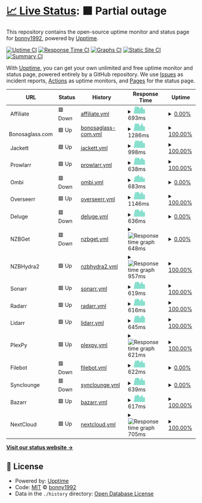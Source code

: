 # [📈 Live Status](https://status.bonny.pw): <!--live status--> **🟧 Partial outage**

This repository contains the open-source uptime monitor and status page for [bonny1992](https://status.bonny.pw), powered by [Upptime](https://github.com/upptime/upptime).

[![Uptime CI](https://github.com/bonny1992/status/workflows/Uptime%20CI/badge.svg)](https://github.com/bonny1992/status/actions?query=workflow%3A%22Uptime+CI%22)
[![Response Time CI](https://github.com/bonny1992/status/workflows/Response%20Time%20CI/badge.svg)](https://github.com/bonny1992/status/actions?query=workflow%3A%22Response+Time+CI%22)
[![Graphs CI](https://github.com/bonny1992/status/workflows/Graphs%20CI/badge.svg)](https://github.com/bonny1992/status/actions?query=workflow%3A%22Graphs+CI%22)
[![Static Site CI](https://github.com/bonny1992/status/workflows/Static%20Site%20CI/badge.svg)](https://github.com/bonny1992/status/actions?query=workflow%3A%22Static+Site+CI%22)
[![Summary CI](https://github.com/bonny1992/status/workflows/Summary%20CI/badge.svg)](https://github.com/bonny1992/status/actions?query=workflow%3A%22Summary+CI%22)

With [Upptime](https://upptime.js.org), you can get your own unlimited and free uptime monitor and status page, powered entirely by a GitHub repository. We use [Issues](https://github.com/bonny1992/status/issues) as incident reports, [Actions](https://github.com/bonny1992/status/actions) as uptime monitors, and [Pages](https://status.bonny.pw) for the status page.

<!--start: status pages-->
<!-- This summary is generated by Upptime (https://github.com/upptime/upptime) -->
<!-- Do not edit this manually, your changes will be overwritten -->
<!-- prettier-ignore -->
| URL | Status | History | Response Time | Uptime |
| --- | ------ | ------- | ------------- | ------ |
| <img alt="" src="https://icons.duckduckgo.com/ip3/null.ico" height="13"> Affiliate | 🟥 Down | [affiliate.yml](https://github.com/bonny1992/upptime/commits/HEAD/history/affiliate.yml) | <details><summary><img alt="Response time graph" src="./graphs/affiliate/response-time-week.png" height="20"> 693ms</summary><br><a href="https://status.bonny.pw/history/affiliate"><img alt="Response time 623" src="https://img.shields.io/endpoint?url=https%3A%2F%2Fraw.githubusercontent.com%2Fbonny1992%2Fupptime%2FHEAD%2Fapi%2Faffiliate%2Fresponse-time.json"></a><br><a href="https://status.bonny.pw/history/affiliate"><img alt="24-hour response time 789" src="https://img.shields.io/endpoint?url=https%3A%2F%2Fraw.githubusercontent.com%2Fbonny1992%2Fupptime%2FHEAD%2Fapi%2Faffiliate%2Fresponse-time-day.json"></a><br><a href="https://status.bonny.pw/history/affiliate"><img alt="7-day response time 693" src="https://img.shields.io/endpoint?url=https%3A%2F%2Fraw.githubusercontent.com%2Fbonny1992%2Fupptime%2FHEAD%2Fapi%2Faffiliate%2Fresponse-time-week.json"></a><br><a href="https://status.bonny.pw/history/affiliate"><img alt="30-day response time 704" src="https://img.shields.io/endpoint?url=https%3A%2F%2Fraw.githubusercontent.com%2Fbonny1992%2Fupptime%2FHEAD%2Fapi%2Faffiliate%2Fresponse-time-month.json"></a><br><a href="https://status.bonny.pw/history/affiliate"><img alt="1-year response time 636" src="https://img.shields.io/endpoint?url=https%3A%2F%2Fraw.githubusercontent.com%2Fbonny1992%2Fupptime%2FHEAD%2Fapi%2Faffiliate%2Fresponse-time-year.json"></a></details> | <details><summary><a href="https://status.bonny.pw/history/affiliate">0.00%</a></summary><a href="https://status.bonny.pw/history/affiliate"><img alt="All-time uptime 56.24%" src="https://img.shields.io/endpoint?url=https%3A%2F%2Fraw.githubusercontent.com%2Fbonny1992%2Fupptime%2FHEAD%2Fapi%2Faffiliate%2Fuptime.json"></a><br><a href="https://status.bonny.pw/history/affiliate"><img alt="24-hour uptime 0.00%" src="https://img.shields.io/endpoint?url=https%3A%2F%2Fraw.githubusercontent.com%2Fbonny1992%2Fupptime%2FHEAD%2Fapi%2Faffiliate%2Fuptime-day.json"></a><br><a href="https://status.bonny.pw/history/affiliate"><img alt="7-day uptime 0.00%" src="https://img.shields.io/endpoint?url=https%3A%2F%2Fraw.githubusercontent.com%2Fbonny1992%2Fupptime%2FHEAD%2Fapi%2Faffiliate%2Fuptime-week.json"></a><br><a href="https://status.bonny.pw/history/affiliate"><img alt="30-day uptime 0.00%" src="https://img.shields.io/endpoint?url=https%3A%2F%2Fraw.githubusercontent.com%2Fbonny1992%2Fupptime%2FHEAD%2Fapi%2Faffiliate%2Fuptime-month.json"></a><br><a href="https://status.bonny.pw/history/affiliate"><img alt="1-year uptime 14.94%" src="https://img.shields.io/endpoint?url=https%3A%2F%2Fraw.githubusercontent.com%2Fbonny1992%2Fupptime%2FHEAD%2Fapi%2Faffiliate%2Fuptime-year.json"></a></details>
| <img alt="" src="https://icons.duckduckgo.com/ip3/null.ico" height="13"> Bonosaglass.com | 🟩 Up | [bonosaglass-com.yml](https://github.com/bonny1992/upptime/commits/HEAD/history/bonosaglass-com.yml) | <details><summary><img alt="Response time graph" src="./graphs/bonosaglass-com/response-time-week.png" height="20"> 1286ms</summary><br><a href="https://status.bonny.pw/history/bonosaglass-com"><img alt="Response time 1300" src="https://img.shields.io/endpoint?url=https%3A%2F%2Fraw.githubusercontent.com%2Fbonny1992%2Fupptime%2FHEAD%2Fapi%2Fbonosaglass-com%2Fresponse-time.json"></a><br><a href="https://status.bonny.pw/history/bonosaglass-com"><img alt="24-hour response time 1590" src="https://img.shields.io/endpoint?url=https%3A%2F%2Fraw.githubusercontent.com%2Fbonny1992%2Fupptime%2FHEAD%2Fapi%2Fbonosaglass-com%2Fresponse-time-day.json"></a><br><a href="https://status.bonny.pw/history/bonosaglass-com"><img alt="7-day response time 1286" src="https://img.shields.io/endpoint?url=https%3A%2F%2Fraw.githubusercontent.com%2Fbonny1992%2Fupptime%2FHEAD%2Fapi%2Fbonosaglass-com%2Fresponse-time-week.json"></a><br><a href="https://status.bonny.pw/history/bonosaglass-com"><img alt="30-day response time 1242" src="https://img.shields.io/endpoint?url=https%3A%2F%2Fraw.githubusercontent.com%2Fbonny1992%2Fupptime%2FHEAD%2Fapi%2Fbonosaglass-com%2Fresponse-time-month.json"></a><br><a href="https://status.bonny.pw/history/bonosaglass-com"><img alt="1-year response time 1316" src="https://img.shields.io/endpoint?url=https%3A%2F%2Fraw.githubusercontent.com%2Fbonny1992%2Fupptime%2FHEAD%2Fapi%2Fbonosaglass-com%2Fresponse-time-year.json"></a></details> | <details><summary><a href="https://status.bonny.pw/history/bonosaglass-com">100.00%</a></summary><a href="https://status.bonny.pw/history/bonosaglass-com"><img alt="All-time uptime 99.51%" src="https://img.shields.io/endpoint?url=https%3A%2F%2Fraw.githubusercontent.com%2Fbonny1992%2Fupptime%2FHEAD%2Fapi%2Fbonosaglass-com%2Fuptime.json"></a><br><a href="https://status.bonny.pw/history/bonosaglass-com"><img alt="24-hour uptime 100.00%" src="https://img.shields.io/endpoint?url=https%3A%2F%2Fraw.githubusercontent.com%2Fbonny1992%2Fupptime%2FHEAD%2Fapi%2Fbonosaglass-com%2Fuptime-day.json"></a><br><a href="https://status.bonny.pw/history/bonosaglass-com"><img alt="7-day uptime 100.00%" src="https://img.shields.io/endpoint?url=https%3A%2F%2Fraw.githubusercontent.com%2Fbonny1992%2Fupptime%2FHEAD%2Fapi%2Fbonosaglass-com%2Fuptime-week.json"></a><br><a href="https://status.bonny.pw/history/bonosaglass-com"><img alt="30-day uptime 100.00%" src="https://img.shields.io/endpoint?url=https%3A%2F%2Fraw.githubusercontent.com%2Fbonny1992%2Fupptime%2FHEAD%2Fapi%2Fbonosaglass-com%2Fuptime-month.json"></a><br><a href="https://status.bonny.pw/history/bonosaglass-com"><img alt="1-year uptime 99.50%" src="https://img.shields.io/endpoint?url=https%3A%2F%2Fraw.githubusercontent.com%2Fbonny1992%2Fupptime%2FHEAD%2Fapi%2Fbonosaglass-com%2Fuptime-year.json"></a></details>
| <img alt="" src="https://icons.duckduckgo.com/ip3/null.ico" height="13"> Jackett | 🟩 Up | [jackett.yml](https://github.com/bonny1992/upptime/commits/HEAD/history/jackett.yml) | <details><summary><img alt="Response time graph" src="./graphs/jackett/response-time-week.png" height="20"> 998ms</summary><br><a href="https://status.bonny.pw/history/jackett"><img alt="Response time 931" src="https://img.shields.io/endpoint?url=https%3A%2F%2Fraw.githubusercontent.com%2Fbonny1992%2Fupptime%2FHEAD%2Fapi%2Fjackett%2Fresponse-time.json"></a><br><a href="https://status.bonny.pw/history/jackett"><img alt="24-hour response time 1137" src="https://img.shields.io/endpoint?url=https%3A%2F%2Fraw.githubusercontent.com%2Fbonny1992%2Fupptime%2FHEAD%2Fapi%2Fjackett%2Fresponse-time-day.json"></a><br><a href="https://status.bonny.pw/history/jackett"><img alt="7-day response time 998" src="https://img.shields.io/endpoint?url=https%3A%2F%2Fraw.githubusercontent.com%2Fbonny1992%2Fupptime%2FHEAD%2Fapi%2Fjackett%2Fresponse-time-week.json"></a><br><a href="https://status.bonny.pw/history/jackett"><img alt="30-day response time 1007" src="https://img.shields.io/endpoint?url=https%3A%2F%2Fraw.githubusercontent.com%2Fbonny1992%2Fupptime%2FHEAD%2Fapi%2Fjackett%2Fresponse-time-month.json"></a><br><a href="https://status.bonny.pw/history/jackett"><img alt="1-year response time 987" src="https://img.shields.io/endpoint?url=https%3A%2F%2Fraw.githubusercontent.com%2Fbonny1992%2Fupptime%2FHEAD%2Fapi%2Fjackett%2Fresponse-time-year.json"></a></details> | <details><summary><a href="https://status.bonny.pw/history/jackett">100.00%</a></summary><a href="https://status.bonny.pw/history/jackett"><img alt="All-time uptime 98.60%" src="https://img.shields.io/endpoint?url=https%3A%2F%2Fraw.githubusercontent.com%2Fbonny1992%2Fupptime%2FHEAD%2Fapi%2Fjackett%2Fuptime.json"></a><br><a href="https://status.bonny.pw/history/jackett"><img alt="24-hour uptime 100.00%" src="https://img.shields.io/endpoint?url=https%3A%2F%2Fraw.githubusercontent.com%2Fbonny1992%2Fupptime%2FHEAD%2Fapi%2Fjackett%2Fuptime-day.json"></a><br><a href="https://status.bonny.pw/history/jackett"><img alt="7-day uptime 100.00%" src="https://img.shields.io/endpoint?url=https%3A%2F%2Fraw.githubusercontent.com%2Fbonny1992%2Fupptime%2FHEAD%2Fapi%2Fjackett%2Fuptime-week.json"></a><br><a href="https://status.bonny.pw/history/jackett"><img alt="30-day uptime 100.00%" src="https://img.shields.io/endpoint?url=https%3A%2F%2Fraw.githubusercontent.com%2Fbonny1992%2Fupptime%2FHEAD%2Fapi%2Fjackett%2Fuptime-month.json"></a><br><a href="https://status.bonny.pw/history/jackett"><img alt="1-year uptime 99.92%" src="https://img.shields.io/endpoint?url=https%3A%2F%2Fraw.githubusercontent.com%2Fbonny1992%2Fupptime%2FHEAD%2Fapi%2Fjackett%2Fuptime-year.json"></a></details>
| <img alt="" src="https://icons.duckduckgo.com/ip3/null.ico" height="13"> Prowlarr | 🟩 Up | [prowlarr.yml](https://github.com/bonny1992/upptime/commits/HEAD/history/prowlarr.yml) | <details><summary><img alt="Response time graph" src="./graphs/prowlarr/response-time-week.png" height="20"> 638ms</summary><br><a href="https://status.bonny.pw/history/prowlarr"><img alt="Response time 667" src="https://img.shields.io/endpoint?url=https%3A%2F%2Fraw.githubusercontent.com%2Fbonny1992%2Fupptime%2FHEAD%2Fapi%2Fprowlarr%2Fresponse-time.json"></a><br><a href="https://status.bonny.pw/history/prowlarr"><img alt="24-hour response time 717" src="https://img.shields.io/endpoint?url=https%3A%2F%2Fraw.githubusercontent.com%2Fbonny1992%2Fupptime%2FHEAD%2Fapi%2Fprowlarr%2Fresponse-time-day.json"></a><br><a href="https://status.bonny.pw/history/prowlarr"><img alt="7-day response time 638" src="https://img.shields.io/endpoint?url=https%3A%2F%2Fraw.githubusercontent.com%2Fbonny1992%2Fupptime%2FHEAD%2Fapi%2Fprowlarr%2Fresponse-time-week.json"></a><br><a href="https://status.bonny.pw/history/prowlarr"><img alt="30-day response time 613" src="https://img.shields.io/endpoint?url=https%3A%2F%2Fraw.githubusercontent.com%2Fbonny1992%2Fupptime%2FHEAD%2Fapi%2Fprowlarr%2Fresponse-time-month.json"></a><br><a href="https://status.bonny.pw/history/prowlarr"><img alt="1-year response time 665" src="https://img.shields.io/endpoint?url=https%3A%2F%2Fraw.githubusercontent.com%2Fbonny1992%2Fupptime%2FHEAD%2Fapi%2Fprowlarr%2Fresponse-time-year.json"></a></details> | <details><summary><a href="https://status.bonny.pw/history/prowlarr">100.00%</a></summary><a href="https://status.bonny.pw/history/prowlarr"><img alt="All-time uptime 98.62%" src="https://img.shields.io/endpoint?url=https%3A%2F%2Fraw.githubusercontent.com%2Fbonny1992%2Fupptime%2FHEAD%2Fapi%2Fprowlarr%2Fuptime.json"></a><br><a href="https://status.bonny.pw/history/prowlarr"><img alt="24-hour uptime 100.00%" src="https://img.shields.io/endpoint?url=https%3A%2F%2Fraw.githubusercontent.com%2Fbonny1992%2Fupptime%2FHEAD%2Fapi%2Fprowlarr%2Fuptime-day.json"></a><br><a href="https://status.bonny.pw/history/prowlarr"><img alt="7-day uptime 100.00%" src="https://img.shields.io/endpoint?url=https%3A%2F%2Fraw.githubusercontent.com%2Fbonny1992%2Fupptime%2FHEAD%2Fapi%2Fprowlarr%2Fuptime-week.json"></a><br><a href="https://status.bonny.pw/history/prowlarr"><img alt="30-day uptime 100.00%" src="https://img.shields.io/endpoint?url=https%3A%2F%2Fraw.githubusercontent.com%2Fbonny1992%2Fupptime%2FHEAD%2Fapi%2Fprowlarr%2Fuptime-month.json"></a><br><a href="https://status.bonny.pw/history/prowlarr"><img alt="1-year uptime 99.87%" src="https://img.shields.io/endpoint?url=https%3A%2F%2Fraw.githubusercontent.com%2Fbonny1992%2Fupptime%2FHEAD%2Fapi%2Fprowlarr%2Fuptime-year.json"></a></details>
| <img alt="" src="https://icons.duckduckgo.com/ip3/null.ico" height="13"> Ombi | 🟥 Down | [ombi.yml](https://github.com/bonny1992/upptime/commits/HEAD/history/ombi.yml) | <details><summary><img alt="Response time graph" src="./graphs/ombi/response-time-week.png" height="20"> 683ms</summary><br><a href="https://status.bonny.pw/history/ombi"><img alt="Response time 609" src="https://img.shields.io/endpoint?url=https%3A%2F%2Fraw.githubusercontent.com%2Fbonny1992%2Fupptime%2FHEAD%2Fapi%2Fombi%2Fresponse-time.json"></a><br><a href="https://status.bonny.pw/history/ombi"><img alt="24-hour response time 739" src="https://img.shields.io/endpoint?url=https%3A%2F%2Fraw.githubusercontent.com%2Fbonny1992%2Fupptime%2FHEAD%2Fapi%2Fombi%2Fresponse-time-day.json"></a><br><a href="https://status.bonny.pw/history/ombi"><img alt="7-day response time 683" src="https://img.shields.io/endpoint?url=https%3A%2F%2Fraw.githubusercontent.com%2Fbonny1992%2Fupptime%2FHEAD%2Fapi%2Fombi%2Fresponse-time-week.json"></a><br><a href="https://status.bonny.pw/history/ombi"><img alt="30-day response time 642" src="https://img.shields.io/endpoint?url=https%3A%2F%2Fraw.githubusercontent.com%2Fbonny1992%2Fupptime%2FHEAD%2Fapi%2Fombi%2Fresponse-time-month.json"></a><br><a href="https://status.bonny.pw/history/ombi"><img alt="1-year response time 599" src="https://img.shields.io/endpoint?url=https%3A%2F%2Fraw.githubusercontent.com%2Fbonny1992%2Fupptime%2FHEAD%2Fapi%2Fombi%2Fresponse-time-year.json"></a></details> | <details><summary><a href="https://status.bonny.pw/history/ombi">0.00%</a></summary><a href="https://status.bonny.pw/history/ombi"><img alt="All-time uptime 71.29%" src="https://img.shields.io/endpoint?url=https%3A%2F%2Fraw.githubusercontent.com%2Fbonny1992%2Fupptime%2FHEAD%2Fapi%2Fombi%2Fuptime.json"></a><br><a href="https://status.bonny.pw/history/ombi"><img alt="24-hour uptime 0.00%" src="https://img.shields.io/endpoint?url=https%3A%2F%2Fraw.githubusercontent.com%2Fbonny1992%2Fupptime%2FHEAD%2Fapi%2Fombi%2Fuptime-day.json"></a><br><a href="https://status.bonny.pw/history/ombi"><img alt="7-day uptime 0.00%" src="https://img.shields.io/endpoint?url=https%3A%2F%2Fraw.githubusercontent.com%2Fbonny1992%2Fupptime%2FHEAD%2Fapi%2Fombi%2Fuptime-week.json"></a><br><a href="https://status.bonny.pw/history/ombi"><img alt="30-day uptime 0.00%" src="https://img.shields.io/endpoint?url=https%3A%2F%2Fraw.githubusercontent.com%2Fbonny1992%2Fupptime%2FHEAD%2Fapi%2Fombi%2Fuptime-month.json"></a><br><a href="https://status.bonny.pw/history/ombi"><img alt="1-year uptime 14.94%" src="https://img.shields.io/endpoint?url=https%3A%2F%2Fraw.githubusercontent.com%2Fbonny1992%2Fupptime%2FHEAD%2Fapi%2Fombi%2Fuptime-year.json"></a></details>
| <img alt="" src="https://icons.duckduckgo.com/ip3/null.ico" height="13"> Overseerr | 🟩 Up | [overseerr.yml](https://github.com/bonny1992/upptime/commits/HEAD/history/overseerr.yml) | <details><summary><img alt="Response time graph" src="./graphs/overseerr/response-time-week.png" height="20"> 1146ms</summary><br><a href="https://status.bonny.pw/history/overseerr"><img alt="Response time 1069" src="https://img.shields.io/endpoint?url=https%3A%2F%2Fraw.githubusercontent.com%2Fbonny1992%2Fupptime%2FHEAD%2Fapi%2Foverseerr%2Fresponse-time.json"></a><br><a href="https://status.bonny.pw/history/overseerr"><img alt="24-hour response time 1320" src="https://img.shields.io/endpoint?url=https%3A%2F%2Fraw.githubusercontent.com%2Fbonny1992%2Fupptime%2FHEAD%2Fapi%2Foverseerr%2Fresponse-time-day.json"></a><br><a href="https://status.bonny.pw/history/overseerr"><img alt="7-day response time 1146" src="https://img.shields.io/endpoint?url=https%3A%2F%2Fraw.githubusercontent.com%2Fbonny1992%2Fupptime%2FHEAD%2Fapi%2Foverseerr%2Fresponse-time-week.json"></a><br><a href="https://status.bonny.pw/history/overseerr"><img alt="30-day response time 1132" src="https://img.shields.io/endpoint?url=https%3A%2F%2Fraw.githubusercontent.com%2Fbonny1992%2Fupptime%2FHEAD%2Fapi%2Foverseerr%2Fresponse-time-month.json"></a><br><a href="https://status.bonny.pw/history/overseerr"><img alt="1-year response time 1129" src="https://img.shields.io/endpoint?url=https%3A%2F%2Fraw.githubusercontent.com%2Fbonny1992%2Fupptime%2FHEAD%2Fapi%2Foverseerr%2Fresponse-time-year.json"></a></details> | <details><summary><a href="https://status.bonny.pw/history/overseerr">100.00%</a></summary><a href="https://status.bonny.pw/history/overseerr"><img alt="All-time uptime 99.93%" src="https://img.shields.io/endpoint?url=https%3A%2F%2Fraw.githubusercontent.com%2Fbonny1992%2Fupptime%2FHEAD%2Fapi%2Foverseerr%2Fuptime.json"></a><br><a href="https://status.bonny.pw/history/overseerr"><img alt="24-hour uptime 100.00%" src="https://img.shields.io/endpoint?url=https%3A%2F%2Fraw.githubusercontent.com%2Fbonny1992%2Fupptime%2FHEAD%2Fapi%2Foverseerr%2Fuptime-day.json"></a><br><a href="https://status.bonny.pw/history/overseerr"><img alt="7-day uptime 100.00%" src="https://img.shields.io/endpoint?url=https%3A%2F%2Fraw.githubusercontent.com%2Fbonny1992%2Fupptime%2FHEAD%2Fapi%2Foverseerr%2Fuptime-week.json"></a><br><a href="https://status.bonny.pw/history/overseerr"><img alt="30-day uptime 100.00%" src="https://img.shields.io/endpoint?url=https%3A%2F%2Fraw.githubusercontent.com%2Fbonny1992%2Fupptime%2FHEAD%2Fapi%2Foverseerr%2Fuptime-month.json"></a><br><a href="https://status.bonny.pw/history/overseerr"><img alt="1-year uptime 99.92%" src="https://img.shields.io/endpoint?url=https%3A%2F%2Fraw.githubusercontent.com%2Fbonny1992%2Fupptime%2FHEAD%2Fapi%2Foverseerr%2Fuptime-year.json"></a></details>
| <img alt="" src="https://icons.duckduckgo.com/ip3/null.ico" height="13"> Deluge | 🟥 Down | [deluge.yml](https://github.com/bonny1992/upptime/commits/HEAD/history/deluge.yml) | <details><summary><img alt="Response time graph" src="./graphs/deluge/response-time-week.png" height="20"> 636ms</summary><br><a href="https://status.bonny.pw/history/deluge"><img alt="Response time 558" src="https://img.shields.io/endpoint?url=https%3A%2F%2Fraw.githubusercontent.com%2Fbonny1992%2Fupptime%2FHEAD%2Fapi%2Fdeluge%2Fresponse-time.json"></a><br><a href="https://status.bonny.pw/history/deluge"><img alt="24-hour response time 758" src="https://img.shields.io/endpoint?url=https%3A%2F%2Fraw.githubusercontent.com%2Fbonny1992%2Fupptime%2FHEAD%2Fapi%2Fdeluge%2Fresponse-time-day.json"></a><br><a href="https://status.bonny.pw/history/deluge"><img alt="7-day response time 636" src="https://img.shields.io/endpoint?url=https%3A%2F%2Fraw.githubusercontent.com%2Fbonny1992%2Fupptime%2FHEAD%2Fapi%2Fdeluge%2Fresponse-time-week.json"></a><br><a href="https://status.bonny.pw/history/deluge"><img alt="30-day response time 610" src="https://img.shields.io/endpoint?url=https%3A%2F%2Fraw.githubusercontent.com%2Fbonny1992%2Fupptime%2FHEAD%2Fapi%2Fdeluge%2Fresponse-time-month.json"></a><br><a href="https://status.bonny.pw/history/deluge"><img alt="1-year response time 577" src="https://img.shields.io/endpoint?url=https%3A%2F%2Fraw.githubusercontent.com%2Fbonny1992%2Fupptime%2FHEAD%2Fapi%2Fdeluge%2Fresponse-time-year.json"></a></details> | <details><summary><a href="https://status.bonny.pw/history/deluge">0.00%</a></summary><a href="https://status.bonny.pw/history/deluge"><img alt="All-time uptime 69.72%" src="https://img.shields.io/endpoint?url=https%3A%2F%2Fraw.githubusercontent.com%2Fbonny1992%2Fupptime%2FHEAD%2Fapi%2Fdeluge%2Fuptime.json"></a><br><a href="https://status.bonny.pw/history/deluge"><img alt="24-hour uptime 0.00%" src="https://img.shields.io/endpoint?url=https%3A%2F%2Fraw.githubusercontent.com%2Fbonny1992%2Fupptime%2FHEAD%2Fapi%2Fdeluge%2Fuptime-day.json"></a><br><a href="https://status.bonny.pw/history/deluge"><img alt="7-day uptime 0.00%" src="https://img.shields.io/endpoint?url=https%3A%2F%2Fraw.githubusercontent.com%2Fbonny1992%2Fupptime%2FHEAD%2Fapi%2Fdeluge%2Fuptime-week.json"></a><br><a href="https://status.bonny.pw/history/deluge"><img alt="30-day uptime 0.00%" src="https://img.shields.io/endpoint?url=https%3A%2F%2Fraw.githubusercontent.com%2Fbonny1992%2Fupptime%2FHEAD%2Fapi%2Fdeluge%2Fuptime-month.json"></a><br><a href="https://status.bonny.pw/history/deluge"><img alt="1-year uptime 10.59%" src="https://img.shields.io/endpoint?url=https%3A%2F%2Fraw.githubusercontent.com%2Fbonny1992%2Fupptime%2FHEAD%2Fapi%2Fdeluge%2Fuptime-year.json"></a></details>
| <img alt="" src="https://icons.duckduckgo.com/ip3/null.ico" height="13"> NZBGet | 🟥 Down | [nzbget.yml](https://github.com/bonny1992/upptime/commits/HEAD/history/nzbget.yml) | <details><summary><img alt="Response time graph" src="./graphs/nzbget/response-time-week.png" height="20"> 648ms</summary><br><a href="https://status.bonny.pw/history/nzbget"><img alt="Response time 711" src="https://img.shields.io/endpoint?url=https%3A%2F%2Fraw.githubusercontent.com%2Fbonny1992%2Fupptime%2FHEAD%2Fapi%2Fnzbget%2Fresponse-time.json"></a><br><a href="https://status.bonny.pw/history/nzbget"><img alt="24-hour response time 724" src="https://img.shields.io/endpoint?url=https%3A%2F%2Fraw.githubusercontent.com%2Fbonny1992%2Fupptime%2FHEAD%2Fapi%2Fnzbget%2Fresponse-time-day.json"></a><br><a href="https://status.bonny.pw/history/nzbget"><img alt="7-day response time 648" src="https://img.shields.io/endpoint?url=https%3A%2F%2Fraw.githubusercontent.com%2Fbonny1992%2Fupptime%2FHEAD%2Fapi%2Fnzbget%2Fresponse-time-week.json"></a><br><a href="https://status.bonny.pw/history/nzbget"><img alt="30-day response time 638" src="https://img.shields.io/endpoint?url=https%3A%2F%2Fraw.githubusercontent.com%2Fbonny1992%2Fupptime%2FHEAD%2Fapi%2Fnzbget%2Fresponse-time-month.json"></a><br><a href="https://status.bonny.pw/history/nzbget"><img alt="1-year response time 642" src="https://img.shields.io/endpoint?url=https%3A%2F%2Fraw.githubusercontent.com%2Fbonny1992%2Fupptime%2FHEAD%2Fapi%2Fnzbget%2Fresponse-time-year.json"></a></details> | <details><summary><a href="https://status.bonny.pw/history/nzbget">0.00%</a></summary><a href="https://status.bonny.pw/history/nzbget"><img alt="All-time uptime 56.25%" src="https://img.shields.io/endpoint?url=https%3A%2F%2Fraw.githubusercontent.com%2Fbonny1992%2Fupptime%2FHEAD%2Fapi%2Fnzbget%2Fuptime.json"></a><br><a href="https://status.bonny.pw/history/nzbget"><img alt="24-hour uptime 0.00%" src="https://img.shields.io/endpoint?url=https%3A%2F%2Fraw.githubusercontent.com%2Fbonny1992%2Fupptime%2FHEAD%2Fapi%2Fnzbget%2Fuptime-day.json"></a><br><a href="https://status.bonny.pw/history/nzbget"><img alt="7-day uptime 0.00%" src="https://img.shields.io/endpoint?url=https%3A%2F%2Fraw.githubusercontent.com%2Fbonny1992%2Fupptime%2FHEAD%2Fapi%2Fnzbget%2Fuptime-week.json"></a><br><a href="https://status.bonny.pw/history/nzbget"><img alt="30-day uptime 0.00%" src="https://img.shields.io/endpoint?url=https%3A%2F%2Fraw.githubusercontent.com%2Fbonny1992%2Fupptime%2FHEAD%2Fapi%2Fnzbget%2Fuptime-month.json"></a><br><a href="https://status.bonny.pw/history/nzbget"><img alt="1-year uptime 14.94%" src="https://img.shields.io/endpoint?url=https%3A%2F%2Fraw.githubusercontent.com%2Fbonny1992%2Fupptime%2FHEAD%2Fapi%2Fnzbget%2Fuptime-year.json"></a></details>
| <img alt="" src="https://icons.duckduckgo.com/ip3/null.ico" height="13"> NZBHydra2 | 🟩 Up | [nzbhydra2.yml](https://github.com/bonny1992/upptime/commits/HEAD/history/nzbhydra2.yml) | <details><summary><img alt="Response time graph" src="./graphs/nzbhydra2/response-time-week.png" height="20"> 957ms</summary><br><a href="https://status.bonny.pw/history/nzbhydra2"><img alt="Response time 802" src="https://img.shields.io/endpoint?url=https%3A%2F%2Fraw.githubusercontent.com%2Fbonny1992%2Fupptime%2FHEAD%2Fapi%2Fnzbhydra2%2Fresponse-time.json"></a><br><a href="https://status.bonny.pw/history/nzbhydra2"><img alt="24-hour response time 1081" src="https://img.shields.io/endpoint?url=https%3A%2F%2Fraw.githubusercontent.com%2Fbonny1992%2Fupptime%2FHEAD%2Fapi%2Fnzbhydra2%2Fresponse-time-day.json"></a><br><a href="https://status.bonny.pw/history/nzbhydra2"><img alt="7-day response time 957" src="https://img.shields.io/endpoint?url=https%3A%2F%2Fraw.githubusercontent.com%2Fbonny1992%2Fupptime%2FHEAD%2Fapi%2Fnzbhydra2%2Fresponse-time-week.json"></a><br><a href="https://status.bonny.pw/history/nzbhydra2"><img alt="30-day response time 906" src="https://img.shields.io/endpoint?url=https%3A%2F%2Fraw.githubusercontent.com%2Fbonny1992%2Fupptime%2FHEAD%2Fapi%2Fnzbhydra2%2Fresponse-time-month.json"></a><br><a href="https://status.bonny.pw/history/nzbhydra2"><img alt="1-year response time 868" src="https://img.shields.io/endpoint?url=https%3A%2F%2Fraw.githubusercontent.com%2Fbonny1992%2Fupptime%2FHEAD%2Fapi%2Fnzbhydra2%2Fresponse-time-year.json"></a></details> | <details><summary><a href="https://status.bonny.pw/history/nzbhydra2">100.00%</a></summary><a href="https://status.bonny.pw/history/nzbhydra2"><img alt="All-time uptime 97.73%" src="https://img.shields.io/endpoint?url=https%3A%2F%2Fraw.githubusercontent.com%2Fbonny1992%2Fupptime%2FHEAD%2Fapi%2Fnzbhydra2%2Fuptime.json"></a><br><a href="https://status.bonny.pw/history/nzbhydra2"><img alt="24-hour uptime 100.00%" src="https://img.shields.io/endpoint?url=https%3A%2F%2Fraw.githubusercontent.com%2Fbonny1992%2Fupptime%2FHEAD%2Fapi%2Fnzbhydra2%2Fuptime-day.json"></a><br><a href="https://status.bonny.pw/history/nzbhydra2"><img alt="7-day uptime 100.00%" src="https://img.shields.io/endpoint?url=https%3A%2F%2Fraw.githubusercontent.com%2Fbonny1992%2Fupptime%2FHEAD%2Fapi%2Fnzbhydra2%2Fuptime-week.json"></a><br><a href="https://status.bonny.pw/history/nzbhydra2"><img alt="30-day uptime 100.00%" src="https://img.shields.io/endpoint?url=https%3A%2F%2Fraw.githubusercontent.com%2Fbonny1992%2Fupptime%2FHEAD%2Fapi%2Fnzbhydra2%2Fuptime-month.json"></a><br><a href="https://status.bonny.pw/history/nzbhydra2"><img alt="1-year uptime 99.29%" src="https://img.shields.io/endpoint?url=https%3A%2F%2Fraw.githubusercontent.com%2Fbonny1992%2Fupptime%2FHEAD%2Fapi%2Fnzbhydra2%2Fuptime-year.json"></a></details>
| <img alt="" src="https://icons.duckduckgo.com/ip3/null.ico" height="13"> Sonarr | 🟩 Up | [sonarr.yml](https://github.com/bonny1992/upptime/commits/HEAD/history/sonarr.yml) | <details><summary><img alt="Response time graph" src="./graphs/sonarr/response-time-week.png" height="20"> 619ms</summary><br><a href="https://status.bonny.pw/history/sonarr"><img alt="Response time 654" src="https://img.shields.io/endpoint?url=https%3A%2F%2Fraw.githubusercontent.com%2Fbonny1992%2Fupptime%2FHEAD%2Fapi%2Fsonarr%2Fresponse-time.json"></a><br><a href="https://status.bonny.pw/history/sonarr"><img alt="24-hour response time 713" src="https://img.shields.io/endpoint?url=https%3A%2F%2Fraw.githubusercontent.com%2Fbonny1992%2Fupptime%2FHEAD%2Fapi%2Fsonarr%2Fresponse-time-day.json"></a><br><a href="https://status.bonny.pw/history/sonarr"><img alt="7-day response time 619" src="https://img.shields.io/endpoint?url=https%3A%2F%2Fraw.githubusercontent.com%2Fbonny1992%2Fupptime%2FHEAD%2Fapi%2Fsonarr%2Fresponse-time-week.json"></a><br><a href="https://status.bonny.pw/history/sonarr"><img alt="30-day response time 590" src="https://img.shields.io/endpoint?url=https%3A%2F%2Fraw.githubusercontent.com%2Fbonny1992%2Fupptime%2FHEAD%2Fapi%2Fsonarr%2Fresponse-time-month.json"></a><br><a href="https://status.bonny.pw/history/sonarr"><img alt="1-year response time 659" src="https://img.shields.io/endpoint?url=https%3A%2F%2Fraw.githubusercontent.com%2Fbonny1992%2Fupptime%2FHEAD%2Fapi%2Fsonarr%2Fresponse-time-year.json"></a></details> | <details><summary><a href="https://status.bonny.pw/history/sonarr">100.00%</a></summary><a href="https://status.bonny.pw/history/sonarr"><img alt="All-time uptime 99.69%" src="https://img.shields.io/endpoint?url=https%3A%2F%2Fraw.githubusercontent.com%2Fbonny1992%2Fupptime%2FHEAD%2Fapi%2Fsonarr%2Fuptime.json"></a><br><a href="https://status.bonny.pw/history/sonarr"><img alt="24-hour uptime 100.00%" src="https://img.shields.io/endpoint?url=https%3A%2F%2Fraw.githubusercontent.com%2Fbonny1992%2Fupptime%2FHEAD%2Fapi%2Fsonarr%2Fuptime-day.json"></a><br><a href="https://status.bonny.pw/history/sonarr"><img alt="7-day uptime 100.00%" src="https://img.shields.io/endpoint?url=https%3A%2F%2Fraw.githubusercontent.com%2Fbonny1992%2Fupptime%2FHEAD%2Fapi%2Fsonarr%2Fuptime-week.json"></a><br><a href="https://status.bonny.pw/history/sonarr"><img alt="30-day uptime 100.00%" src="https://img.shields.io/endpoint?url=https%3A%2F%2Fraw.githubusercontent.com%2Fbonny1992%2Fupptime%2FHEAD%2Fapi%2Fsonarr%2Fuptime-month.json"></a><br><a href="https://status.bonny.pw/history/sonarr"><img alt="1-year uptime 99.92%" src="https://img.shields.io/endpoint?url=https%3A%2F%2Fraw.githubusercontent.com%2Fbonny1992%2Fupptime%2FHEAD%2Fapi%2Fsonarr%2Fuptime-year.json"></a></details>
| <img alt="" src="https://icons.duckduckgo.com/ip3/null.ico" height="13"> Radarr | 🟩 Up | [radarr.yml](https://github.com/bonny1992/upptime/commits/HEAD/history/radarr.yml) | <details><summary><img alt="Response time graph" src="./graphs/radarr/response-time-week.png" height="20"> 616ms</summary><br><a href="https://status.bonny.pw/history/radarr"><img alt="Response time 633" src="https://img.shields.io/endpoint?url=https%3A%2F%2Fraw.githubusercontent.com%2Fbonny1992%2Fupptime%2FHEAD%2Fapi%2Fradarr%2Fresponse-time.json"></a><br><a href="https://status.bonny.pw/history/radarr"><img alt="24-hour response time 715" src="https://img.shields.io/endpoint?url=https%3A%2F%2Fraw.githubusercontent.com%2Fbonny1992%2Fupptime%2FHEAD%2Fapi%2Fradarr%2Fresponse-time-day.json"></a><br><a href="https://status.bonny.pw/history/radarr"><img alt="7-day response time 616" src="https://img.shields.io/endpoint?url=https%3A%2F%2Fraw.githubusercontent.com%2Fbonny1992%2Fupptime%2FHEAD%2Fapi%2Fradarr%2Fresponse-time-week.json"></a><br><a href="https://status.bonny.pw/history/radarr"><img alt="30-day response time 595" src="https://img.shields.io/endpoint?url=https%3A%2F%2Fraw.githubusercontent.com%2Fbonny1992%2Fupptime%2FHEAD%2Fapi%2Fradarr%2Fresponse-time-month.json"></a><br><a href="https://status.bonny.pw/history/radarr"><img alt="1-year response time 622" src="https://img.shields.io/endpoint?url=https%3A%2F%2Fraw.githubusercontent.com%2Fbonny1992%2Fupptime%2FHEAD%2Fapi%2Fradarr%2Fresponse-time-year.json"></a></details> | <details><summary><a href="https://status.bonny.pw/history/radarr">100.00%</a></summary><a href="https://status.bonny.pw/history/radarr"><img alt="All-time uptime 97.71%" src="https://img.shields.io/endpoint?url=https%3A%2F%2Fraw.githubusercontent.com%2Fbonny1992%2Fupptime%2FHEAD%2Fapi%2Fradarr%2Fuptime.json"></a><br><a href="https://status.bonny.pw/history/radarr"><img alt="24-hour uptime 100.00%" src="https://img.shields.io/endpoint?url=https%3A%2F%2Fraw.githubusercontent.com%2Fbonny1992%2Fupptime%2FHEAD%2Fapi%2Fradarr%2Fuptime-day.json"></a><br><a href="https://status.bonny.pw/history/radarr"><img alt="7-day uptime 100.00%" src="https://img.shields.io/endpoint?url=https%3A%2F%2Fraw.githubusercontent.com%2Fbonny1992%2Fupptime%2FHEAD%2Fapi%2Fradarr%2Fuptime-week.json"></a><br><a href="https://status.bonny.pw/history/radarr"><img alt="30-day uptime 100.00%" src="https://img.shields.io/endpoint?url=https%3A%2F%2Fraw.githubusercontent.com%2Fbonny1992%2Fupptime%2FHEAD%2Fapi%2Fradarr%2Fuptime-month.json"></a><br><a href="https://status.bonny.pw/history/radarr"><img alt="1-year uptime 96.99%" src="https://img.shields.io/endpoint?url=https%3A%2F%2Fraw.githubusercontent.com%2Fbonny1992%2Fupptime%2FHEAD%2Fapi%2Fradarr%2Fuptime-year.json"></a></details>
| <img alt="" src="https://icons.duckduckgo.com/ip3/null.ico" height="13"> Lidarr | 🟩 Up | [lidarr.yml](https://github.com/bonny1992/upptime/commits/HEAD/history/lidarr.yml) | <details><summary><img alt="Response time graph" src="./graphs/lidarr/response-time-week.png" height="20"> 645ms</summary><br><a href="https://status.bonny.pw/history/lidarr"><img alt="Response time 560" src="https://img.shields.io/endpoint?url=https%3A%2F%2Fraw.githubusercontent.com%2Fbonny1992%2Fupptime%2FHEAD%2Fapi%2Flidarr%2Fresponse-time.json"></a><br><a href="https://status.bonny.pw/history/lidarr"><img alt="24-hour response time 716" src="https://img.shields.io/endpoint?url=https%3A%2F%2Fraw.githubusercontent.com%2Fbonny1992%2Fupptime%2FHEAD%2Fapi%2Flidarr%2Fresponse-time-day.json"></a><br><a href="https://status.bonny.pw/history/lidarr"><img alt="7-day response time 645" src="https://img.shields.io/endpoint?url=https%3A%2F%2Fraw.githubusercontent.com%2Fbonny1992%2Fupptime%2FHEAD%2Fapi%2Flidarr%2Fresponse-time-week.json"></a><br><a href="https://status.bonny.pw/history/lidarr"><img alt="30-day response time 756" src="https://img.shields.io/endpoint?url=https%3A%2F%2Fraw.githubusercontent.com%2Fbonny1992%2Fupptime%2FHEAD%2Fapi%2Flidarr%2Fresponse-time-month.json"></a><br><a href="https://status.bonny.pw/history/lidarr"><img alt="1-year response time 570" src="https://img.shields.io/endpoint?url=https%3A%2F%2Fraw.githubusercontent.com%2Fbonny1992%2Fupptime%2FHEAD%2Fapi%2Flidarr%2Fresponse-time-year.json"></a></details> | <details><summary><a href="https://status.bonny.pw/history/lidarr">100.00%</a></summary><a href="https://status.bonny.pw/history/lidarr"><img alt="All-time uptime 99.39%" src="https://img.shields.io/endpoint?url=https%3A%2F%2Fraw.githubusercontent.com%2Fbonny1992%2Fupptime%2FHEAD%2Fapi%2Flidarr%2Fuptime.json"></a><br><a href="https://status.bonny.pw/history/lidarr"><img alt="24-hour uptime 100.00%" src="https://img.shields.io/endpoint?url=https%3A%2F%2Fraw.githubusercontent.com%2Fbonny1992%2Fupptime%2FHEAD%2Fapi%2Flidarr%2Fuptime-day.json"></a><br><a href="https://status.bonny.pw/history/lidarr"><img alt="7-day uptime 100.00%" src="https://img.shields.io/endpoint?url=https%3A%2F%2Fraw.githubusercontent.com%2Fbonny1992%2Fupptime%2FHEAD%2Fapi%2Flidarr%2Fuptime-week.json"></a><br><a href="https://status.bonny.pw/history/lidarr"><img alt="30-day uptime 100.00%" src="https://img.shields.io/endpoint?url=https%3A%2F%2Fraw.githubusercontent.com%2Fbonny1992%2Fupptime%2FHEAD%2Fapi%2Flidarr%2Fuptime-month.json"></a><br><a href="https://status.bonny.pw/history/lidarr"><img alt="1-year uptime 99.99%" src="https://img.shields.io/endpoint?url=https%3A%2F%2Fraw.githubusercontent.com%2Fbonny1992%2Fupptime%2FHEAD%2Fapi%2Flidarr%2Fuptime-year.json"></a></details>
| <img alt="" src="https://icons.duckduckgo.com/ip3/null.ico" height="13"> PlexPy | 🟩 Up | [plexpy.yml](https://github.com/bonny1992/upptime/commits/HEAD/history/plexpy.yml) | <details><summary><img alt="Response time graph" src="./graphs/plexpy/response-time-week.png" height="20"> 621ms</summary><br><a href="https://status.bonny.pw/history/plexpy"><img alt="Response time 703" src="https://img.shields.io/endpoint?url=https%3A%2F%2Fraw.githubusercontent.com%2Fbonny1992%2Fupptime%2FHEAD%2Fapi%2Fplexpy%2Fresponse-time.json"></a><br><a href="https://status.bonny.pw/history/plexpy"><img alt="24-hour response time 709" src="https://img.shields.io/endpoint?url=https%3A%2F%2Fraw.githubusercontent.com%2Fbonny1992%2Fupptime%2FHEAD%2Fapi%2Fplexpy%2Fresponse-time-day.json"></a><br><a href="https://status.bonny.pw/history/plexpy"><img alt="7-day response time 621" src="https://img.shields.io/endpoint?url=https%3A%2F%2Fraw.githubusercontent.com%2Fbonny1992%2Fupptime%2FHEAD%2Fapi%2Fplexpy%2Fresponse-time-week.json"></a><br><a href="https://status.bonny.pw/history/plexpy"><img alt="30-day response time 610" src="https://img.shields.io/endpoint?url=https%3A%2F%2Fraw.githubusercontent.com%2Fbonny1992%2Fupptime%2FHEAD%2Fapi%2Fplexpy%2Fresponse-time-month.json"></a><br><a href="https://status.bonny.pw/history/plexpy"><img alt="1-year response time 665" src="https://img.shields.io/endpoint?url=https%3A%2F%2Fraw.githubusercontent.com%2Fbonny1992%2Fupptime%2FHEAD%2Fapi%2Fplexpy%2Fresponse-time-year.json"></a></details> | <details><summary><a href="https://status.bonny.pw/history/plexpy">100.00%</a></summary><a href="https://status.bonny.pw/history/plexpy"><img alt="All-time uptime 98.17%" src="https://img.shields.io/endpoint?url=https%3A%2F%2Fraw.githubusercontent.com%2Fbonny1992%2Fupptime%2FHEAD%2Fapi%2Fplexpy%2Fuptime.json"></a><br><a href="https://status.bonny.pw/history/plexpy"><img alt="24-hour uptime 100.00%" src="https://img.shields.io/endpoint?url=https%3A%2F%2Fraw.githubusercontent.com%2Fbonny1992%2Fupptime%2FHEAD%2Fapi%2Fplexpy%2Fuptime-day.json"></a><br><a href="https://status.bonny.pw/history/plexpy"><img alt="7-day uptime 100.00%" src="https://img.shields.io/endpoint?url=https%3A%2F%2Fraw.githubusercontent.com%2Fbonny1992%2Fupptime%2FHEAD%2Fapi%2Fplexpy%2Fuptime-week.json"></a><br><a href="https://status.bonny.pw/history/plexpy"><img alt="30-day uptime 100.00%" src="https://img.shields.io/endpoint?url=https%3A%2F%2Fraw.githubusercontent.com%2Fbonny1992%2Fupptime%2FHEAD%2Fapi%2Fplexpy%2Fuptime-month.json"></a><br><a href="https://status.bonny.pw/history/plexpy"><img alt="1-year uptime 96.50%" src="https://img.shields.io/endpoint?url=https%3A%2F%2Fraw.githubusercontent.com%2Fbonny1992%2Fupptime%2FHEAD%2Fapi%2Fplexpy%2Fuptime-year.json"></a></details>
| <img alt="" src="https://icons.duckduckgo.com/ip3/null.ico" height="13"> Filebot | 🟥 Down | [filebot.yml](https://github.com/bonny1992/upptime/commits/HEAD/history/filebot.yml) | <details><summary><img alt="Response time graph" src="./graphs/filebot/response-time-week.png" height="20"> 622ms</summary><br><a href="https://status.bonny.pw/history/filebot"><img alt="Response time 544" src="https://img.shields.io/endpoint?url=https%3A%2F%2Fraw.githubusercontent.com%2Fbonny1992%2Fupptime%2FHEAD%2Fapi%2Ffilebot%2Fresponse-time.json"></a><br><a href="https://status.bonny.pw/history/filebot"><img alt="24-hour response time 738" src="https://img.shields.io/endpoint?url=https%3A%2F%2Fraw.githubusercontent.com%2Fbonny1992%2Fupptime%2FHEAD%2Fapi%2Ffilebot%2Fresponse-time-day.json"></a><br><a href="https://status.bonny.pw/history/filebot"><img alt="7-day response time 622" src="https://img.shields.io/endpoint?url=https%3A%2F%2Fraw.githubusercontent.com%2Fbonny1992%2Fupptime%2FHEAD%2Fapi%2Ffilebot%2Fresponse-time-week.json"></a><br><a href="https://status.bonny.pw/history/filebot"><img alt="30-day response time 604" src="https://img.shields.io/endpoint?url=https%3A%2F%2Fraw.githubusercontent.com%2Fbonny1992%2Fupptime%2FHEAD%2Fapi%2Ffilebot%2Fresponse-time-month.json"></a><br><a href="https://status.bonny.pw/history/filebot"><img alt="1-year response time 567" src="https://img.shields.io/endpoint?url=https%3A%2F%2Fraw.githubusercontent.com%2Fbonny1992%2Fupptime%2FHEAD%2Fapi%2Ffilebot%2Fresponse-time-year.json"></a></details> | <details><summary><a href="https://status.bonny.pw/history/filebot">0.00%</a></summary><a href="https://status.bonny.pw/history/filebot"><img alt="All-time uptime 71.30%" src="https://img.shields.io/endpoint?url=https%3A%2F%2Fraw.githubusercontent.com%2Fbonny1992%2Fupptime%2FHEAD%2Fapi%2Ffilebot%2Fuptime.json"></a><br><a href="https://status.bonny.pw/history/filebot"><img alt="24-hour uptime 0.00%" src="https://img.shields.io/endpoint?url=https%3A%2F%2Fraw.githubusercontent.com%2Fbonny1992%2Fupptime%2FHEAD%2Fapi%2Ffilebot%2Fuptime-day.json"></a><br><a href="https://status.bonny.pw/history/filebot"><img alt="7-day uptime 0.00%" src="https://img.shields.io/endpoint?url=https%3A%2F%2Fraw.githubusercontent.com%2Fbonny1992%2Fupptime%2FHEAD%2Fapi%2Ffilebot%2Fuptime-week.json"></a><br><a href="https://status.bonny.pw/history/filebot"><img alt="30-day uptime 0.00%" src="https://img.shields.io/endpoint?url=https%3A%2F%2Fraw.githubusercontent.com%2Fbonny1992%2Fupptime%2FHEAD%2Fapi%2Ffilebot%2Fuptime-month.json"></a><br><a href="https://status.bonny.pw/history/filebot"><img alt="1-year uptime 14.94%" src="https://img.shields.io/endpoint?url=https%3A%2F%2Fraw.githubusercontent.com%2Fbonny1992%2Fupptime%2FHEAD%2Fapi%2Ffilebot%2Fuptime-year.json"></a></details>
| <img alt="" src="https://icons.duckduckgo.com/ip3/null.ico" height="13"> Synclounge | 🟥 Down | [synclounge.yml](https://github.com/bonny1992/upptime/commits/HEAD/history/synclounge.yml) | <details><summary><img alt="Response time graph" src="./graphs/synclounge/response-time-week.png" height="20"> 639ms</summary><br><a href="https://status.bonny.pw/history/synclounge"><img alt="Response time 531" src="https://img.shields.io/endpoint?url=https%3A%2F%2Fraw.githubusercontent.com%2Fbonny1992%2Fupptime%2FHEAD%2Fapi%2Fsynclounge%2Fresponse-time.json"></a><br><a href="https://status.bonny.pw/history/synclounge"><img alt="24-hour response time 721" src="https://img.shields.io/endpoint?url=https%3A%2F%2Fraw.githubusercontent.com%2Fbonny1992%2Fupptime%2FHEAD%2Fapi%2Fsynclounge%2Fresponse-time-day.json"></a><br><a href="https://status.bonny.pw/history/synclounge"><img alt="7-day response time 639" src="https://img.shields.io/endpoint?url=https%3A%2F%2Fraw.githubusercontent.com%2Fbonny1992%2Fupptime%2FHEAD%2Fapi%2Fsynclounge%2Fresponse-time-week.json"></a><br><a href="https://status.bonny.pw/history/synclounge"><img alt="30-day response time 607" src="https://img.shields.io/endpoint?url=https%3A%2F%2Fraw.githubusercontent.com%2Fbonny1992%2Fupptime%2FHEAD%2Fapi%2Fsynclounge%2Fresponse-time-month.json"></a><br><a href="https://status.bonny.pw/history/synclounge"><img alt="1-year response time 552" src="https://img.shields.io/endpoint?url=https%3A%2F%2Fraw.githubusercontent.com%2Fbonny1992%2Fupptime%2FHEAD%2Fapi%2Fsynclounge%2Fresponse-time-year.json"></a></details> | <details><summary><a href="https://status.bonny.pw/history/synclounge">0.00%</a></summary><a href="https://status.bonny.pw/history/synclounge"><img alt="All-time uptime 0.00%" src="https://img.shields.io/endpoint?url=https%3A%2F%2Fraw.githubusercontent.com%2Fbonny1992%2Fupptime%2FHEAD%2Fapi%2Fsynclounge%2Fuptime.json"></a><br><a href="https://status.bonny.pw/history/synclounge"><img alt="24-hour uptime 0.00%" src="https://img.shields.io/endpoint?url=https%3A%2F%2Fraw.githubusercontent.com%2Fbonny1992%2Fupptime%2FHEAD%2Fapi%2Fsynclounge%2Fuptime-day.json"></a><br><a href="https://status.bonny.pw/history/synclounge"><img alt="7-day uptime 0.00%" src="https://img.shields.io/endpoint?url=https%3A%2F%2Fraw.githubusercontent.com%2Fbonny1992%2Fupptime%2FHEAD%2Fapi%2Fsynclounge%2Fuptime-week.json"></a><br><a href="https://status.bonny.pw/history/synclounge"><img alt="30-day uptime 0.00%" src="https://img.shields.io/endpoint?url=https%3A%2F%2Fraw.githubusercontent.com%2Fbonny1992%2Fupptime%2FHEAD%2Fapi%2Fsynclounge%2Fuptime-month.json"></a><br><a href="https://status.bonny.pw/history/synclounge"><img alt="1-year uptime 0.00%" src="https://img.shields.io/endpoint?url=https%3A%2F%2Fraw.githubusercontent.com%2Fbonny1992%2Fupptime%2FHEAD%2Fapi%2Fsynclounge%2Fuptime-year.json"></a></details>
| <img alt="" src="https://icons.duckduckgo.com/ip3/null.ico" height="13"> Bazarr | 🟩 Up | [bazarr.yml](https://github.com/bonny1992/upptime/commits/HEAD/history/bazarr.yml) | <details><summary><img alt="Response time graph" src="./graphs/bazarr/response-time-week.png" height="20"> 617ms</summary><br><a href="https://status.bonny.pw/history/bazarr"><img alt="Response time 551" src="https://img.shields.io/endpoint?url=https%3A%2F%2Fraw.githubusercontent.com%2Fbonny1992%2Fupptime%2FHEAD%2Fapi%2Fbazarr%2Fresponse-time.json"></a><br><a href="https://status.bonny.pw/history/bazarr"><img alt="24-hour response time 710" src="https://img.shields.io/endpoint?url=https%3A%2F%2Fraw.githubusercontent.com%2Fbonny1992%2Fupptime%2FHEAD%2Fapi%2Fbazarr%2Fresponse-time-day.json"></a><br><a href="https://status.bonny.pw/history/bazarr"><img alt="7-day response time 617" src="https://img.shields.io/endpoint?url=https%3A%2F%2Fraw.githubusercontent.com%2Fbonny1992%2Fupptime%2FHEAD%2Fapi%2Fbazarr%2Fresponse-time-week.json"></a><br><a href="https://status.bonny.pw/history/bazarr"><img alt="30-day response time 593" src="https://img.shields.io/endpoint?url=https%3A%2F%2Fraw.githubusercontent.com%2Fbonny1992%2Fupptime%2FHEAD%2Fapi%2Fbazarr%2Fresponse-time-month.json"></a><br><a href="https://status.bonny.pw/history/bazarr"><img alt="1-year response time 582" src="https://img.shields.io/endpoint?url=https%3A%2F%2Fraw.githubusercontent.com%2Fbonny1992%2Fupptime%2FHEAD%2Fapi%2Fbazarr%2Fresponse-time-year.json"></a></details> | <details><summary><a href="https://status.bonny.pw/history/bazarr">100.00%</a></summary><a href="https://status.bonny.pw/history/bazarr"><img alt="All-time uptime 98.46%" src="https://img.shields.io/endpoint?url=https%3A%2F%2Fraw.githubusercontent.com%2Fbonny1992%2Fupptime%2FHEAD%2Fapi%2Fbazarr%2Fuptime.json"></a><br><a href="https://status.bonny.pw/history/bazarr"><img alt="24-hour uptime 100.00%" src="https://img.shields.io/endpoint?url=https%3A%2F%2Fraw.githubusercontent.com%2Fbonny1992%2Fupptime%2FHEAD%2Fapi%2Fbazarr%2Fuptime-day.json"></a><br><a href="https://status.bonny.pw/history/bazarr"><img alt="7-day uptime 100.00%" src="https://img.shields.io/endpoint?url=https%3A%2F%2Fraw.githubusercontent.com%2Fbonny1992%2Fupptime%2FHEAD%2Fapi%2Fbazarr%2Fuptime-week.json"></a><br><a href="https://status.bonny.pw/history/bazarr"><img alt="30-day uptime 100.00%" src="https://img.shields.io/endpoint?url=https%3A%2F%2Fraw.githubusercontent.com%2Fbonny1992%2Fupptime%2FHEAD%2Fapi%2Fbazarr%2Fuptime-month.json"></a><br><a href="https://status.bonny.pw/history/bazarr"><img alt="1-year uptime 95.45%" src="https://img.shields.io/endpoint?url=https%3A%2F%2Fraw.githubusercontent.com%2Fbonny1992%2Fupptime%2FHEAD%2Fapi%2Fbazarr%2Fuptime-year.json"></a></details>
| <img alt="" src="https://icons.duckduckgo.com/ip3/null.ico" height="13"> NextCloud | 🟩 Up | [nextcloud.yml](https://github.com/bonny1992/upptime/commits/HEAD/history/nextcloud.yml) | <details><summary><img alt="Response time graph" src="./graphs/nextcloud/response-time-week.png" height="20"> 705ms</summary><br><a href="https://status.bonny.pw/history/nextcloud"><img alt="Response time 779" src="https://img.shields.io/endpoint?url=https%3A%2F%2Fraw.githubusercontent.com%2Fbonny1992%2Fupptime%2FHEAD%2Fapi%2Fnextcloud%2Fresponse-time.json"></a><br><a href="https://status.bonny.pw/history/nextcloud"><img alt="24-hour response time 827" src="https://img.shields.io/endpoint?url=https%3A%2F%2Fraw.githubusercontent.com%2Fbonny1992%2Fupptime%2FHEAD%2Fapi%2Fnextcloud%2Fresponse-time-day.json"></a><br><a href="https://status.bonny.pw/history/nextcloud"><img alt="7-day response time 705" src="https://img.shields.io/endpoint?url=https%3A%2F%2Fraw.githubusercontent.com%2Fbonny1992%2Fupptime%2FHEAD%2Fapi%2Fnextcloud%2Fresponse-time-week.json"></a><br><a href="https://status.bonny.pw/history/nextcloud"><img alt="30-day response time 717" src="https://img.shields.io/endpoint?url=https%3A%2F%2Fraw.githubusercontent.com%2Fbonny1992%2Fupptime%2FHEAD%2Fapi%2Fnextcloud%2Fresponse-time-month.json"></a><br><a href="https://status.bonny.pw/history/nextcloud"><img alt="1-year response time 765" src="https://img.shields.io/endpoint?url=https%3A%2F%2Fraw.githubusercontent.com%2Fbonny1992%2Fupptime%2FHEAD%2Fapi%2Fnextcloud%2Fresponse-time-year.json"></a></details> | <details><summary><a href="https://status.bonny.pw/history/nextcloud">100.00%</a></summary><a href="https://status.bonny.pw/history/nextcloud"><img alt="All-time uptime 99.91%" src="https://img.shields.io/endpoint?url=https%3A%2F%2Fraw.githubusercontent.com%2Fbonny1992%2Fupptime%2FHEAD%2Fapi%2Fnextcloud%2Fuptime.json"></a><br><a href="https://status.bonny.pw/history/nextcloud"><img alt="24-hour uptime 100.00%" src="https://img.shields.io/endpoint?url=https%3A%2F%2Fraw.githubusercontent.com%2Fbonny1992%2Fupptime%2FHEAD%2Fapi%2Fnextcloud%2Fuptime-day.json"></a><br><a href="https://status.bonny.pw/history/nextcloud"><img alt="7-day uptime 100.00%" src="https://img.shields.io/endpoint?url=https%3A%2F%2Fraw.githubusercontent.com%2Fbonny1992%2Fupptime%2FHEAD%2Fapi%2Fnextcloud%2Fuptime-week.json"></a><br><a href="https://status.bonny.pw/history/nextcloud"><img alt="30-day uptime 100.00%" src="https://img.shields.io/endpoint?url=https%3A%2F%2Fraw.githubusercontent.com%2Fbonny1992%2Fupptime%2FHEAD%2Fapi%2Fnextcloud%2Fuptime-month.json"></a><br><a href="https://status.bonny.pw/history/nextcloud"><img alt="1-year uptime 99.85%" src="https://img.shields.io/endpoint?url=https%3A%2F%2Fraw.githubusercontent.com%2Fbonny1992%2Fupptime%2FHEAD%2Fapi%2Fnextcloud%2Fuptime-year.json"></a></details>

<!--end: status pages-->

[**Visit our status website →**](https://status.bonny.pw)

## 📄 License

- Powered by: [Upptime](https://github.com/upptime/upptime)
- Code: [MIT](./LICENSE) © [bonny1992](https://status.bonny.pw)
- Data in the `./history` directory: [Open Database License](https://opendatacommons.org/licenses/odbl/1-0/)

